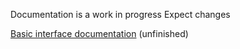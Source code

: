 Documentation is a work in progress
Expect changes

[Basic interface documentation](docs/interface.md) (unfinished)
